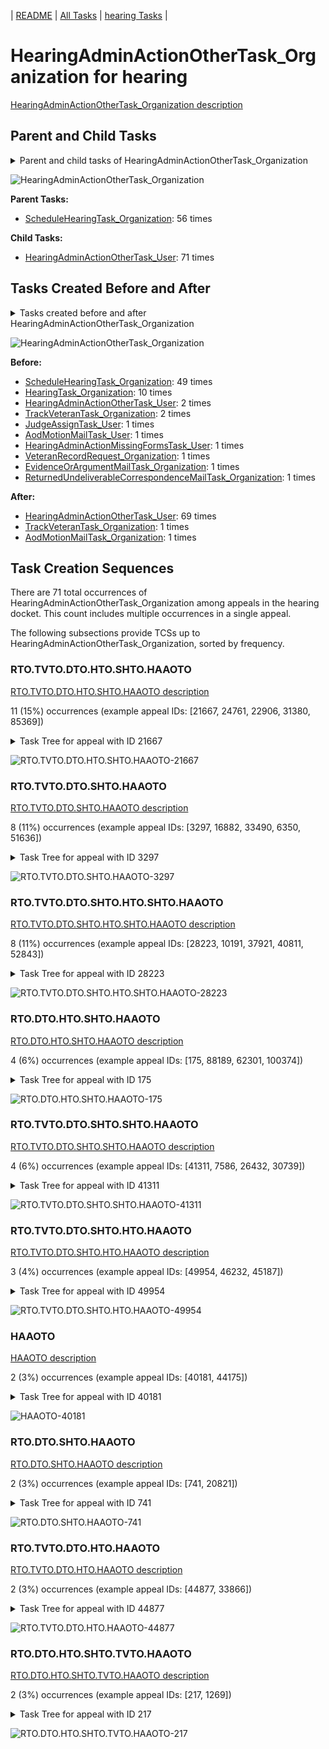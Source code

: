 <!-- DO NOT EDIT THIS FILE.  This file is autogenerated. -->
| [README](../README.md) | [All Tasks](../alltasks.md) | [hearing Tasks](tasklist.md) |

# HearingAdminActionOtherTask_Organization for hearing

[HearingAdminActionOtherTask_Organization description](../descr/HearingAdminActionOtherTask_Organization.md)

## Parent and Child Tasks

<details><summary markdown='span'>Parent and child tasks of HearingAdminActionOtherTask_Organization
</summary>

```
digraph G {
rankdir=LR;
node [shape=box]
"HearingAdminActionOtherTask_Organization" -> "HearingAdminActionOtherTask_User" [label=71]
"ScheduleHearingTask_Organization" -> "HearingAdminActionOtherTask_Organization" [label=56]
}
```
</details>

![HearingAdminActionOtherTask_Organization](dot/HearingAdminActionOtherTask_Organization-parentchild.dot.png)

**Parent Tasks:**

   * [ScheduleHearingTask_Organization](ScheduleHearingTask_Organization.md): 56 times

**Child Tasks:**

   * [HearingAdminActionOtherTask_User](HearingAdminActionOtherTask_User.md): 71 times

## Tasks Created Before and After

<details><summary markdown='span'>Tasks created before and after HearingAdminActionOtherTask_Organization</summary>

```
digraph G {
rankdir=LR;

"HearingAdminActionOtherTask_Organization" -> "HearingAdminActionOtherTask_User" [label=69]
"HearingAdminActionOtherTask_Organization" -> "TrackVeteranTask_Organization" [label=1]
"HearingAdminActionOtherTask_Organization" -> "AodMotionMailTask_Organization" [label=1]
"ScheduleHearingTask_Organization" -> "HearingAdminActionOtherTask_Organization" [label=49]
"HearingTask_Organization" -> "HearingAdminActionOtherTask_Organization" [label=10]
"TrackVeteranTask_Organization" -> "HearingAdminActionOtherTask_Organization" [label=2]
"HearingAdminActionOtherTask_User" -> "HearingAdminActionOtherTask_Organization" [label=2]
"VeteranRecordRequest_Organization" -> "HearingAdminActionOtherTask_Organization" [label=1]
"ReturnedUndeliverableCorrespondenceMailTask_Organization" -> "HearingAdminActionOtherTask_Organization" [label=1]
"JudgeAssignTask_User" -> "HearingAdminActionOtherTask_Organization" [label=1]
"HearingAdminActionMissingFormsTask_User" -> "HearingAdminActionOtherTask_Organization" [label=1]
"EvidenceOrArgumentMailTask_Organization" -> "HearingAdminActionOtherTask_Organization" [label=1]
"AodMotionMailTask_User" -> "HearingAdminActionOtherTask_Organization" [label=1]
}
```
</details>

![HearingAdminActionOtherTask_Organization](dot/HearingAdminActionOtherTask_Organization.dot.png)

**Before:**

   * [ScheduleHearingTask_Organization](ScheduleHearingTask_Organization.md): 49 times
   * [HearingTask_Organization](HearingTask_Organization.md): 10 times
   * [HearingAdminActionOtherTask_User](HearingAdminActionOtherTask_User.md): 2 times
   * [TrackVeteranTask_Organization](TrackVeteranTask_Organization.md): 2 times
   * [JudgeAssignTask_User](JudgeAssignTask_User.md): 1 times
   * [AodMotionMailTask_User](AodMotionMailTask_User.md): 1 times
   * [HearingAdminActionMissingFormsTask_User](HearingAdminActionMissingFormsTask_User.md): 1 times
   * [VeteranRecordRequest_Organization](VeteranRecordRequest_Organization.md): 1 times
   * [EvidenceOrArgumentMailTask_Organization](EvidenceOrArgumentMailTask_Organization.md): 1 times
   * [ReturnedUndeliverableCorrespondenceMailTask_Organization](ReturnedUndeliverableCorrespondenceMailTask_Organization.md): 1 times

**After:**

   * [HearingAdminActionOtherTask_User](HearingAdminActionOtherTask_User.md): 69 times
   * [TrackVeteranTask_Organization](TrackVeteranTask_Organization.md): 1 times
   * [AodMotionMailTask_Organization](AodMotionMailTask_Organization.md): 1 times

## Task Creation Sequences

There are 71 total occurrences of HearingAdminActionOtherTask_Organization among appeals in the hearing docket.  This count includes multiple occurrences in a single appeal.

The following subsections provide TCSs up to HearingAdminActionOtherTask_Organization, sorted by frequency.

### RTO.TVTO.DTO.HTO.SHTO.HAAOTO

[RTO.TVTO.DTO.HTO.SHTO.HAAOTO description](../descr/RTO.TVTO.DTO.HTO.SHTO.HAAOTO.md)

11 (15%) occurrences (example appeal IDs: [21667, 24761, 22906, 31380, 85369])

<details><summary markdown='span'>Task Tree for appeal with ID 21667</summary>

```
@startuml
skinparam {
  ObjectBorderColor #555
  ObjectBorderThickness 0
  ObjectFontStyle bold
  ObjectFontSize 14
  ObjectAttributeFontColor #333
  ObjectAttributeFontSize 12
}
  object 0.RootTask #8dd3c7 {
Organization
}
  object 1.TrackVeteranTask #bebada {
Organization
}
  object 2.DistributionTask #ffffb3 {
Organization
}
  object 3.HearingTask #fb8072 {
Organization
}
  object 4.ScheduleHearingTask #80b1d3 {
Organization
}
  object 5.HearingAdminActionVerifyAddressTask #ffed6f {
Organization
}
  object 6.HearingAdminActionOtherTask #b3de69 {
Organization  <back:white>    </back>
}
  object 7.HearingAdminActionOtherTask #b3de69 {
User
}
  object 8.AssignHearingDispositionTask #8dd3c7 {
Organization
}
  object 9.TranscriptionTask #fb8072 {
Organization
}
  object 10.EvidenceSubmissionWindowTask #fccde5 {
Organization
}
  object 11.JudgeAssignTask #ccebc5 {
User
}
  object 12.JudgeDecisionReviewTask #d9d9d9 {
User
}
  object 13.AttorneyTask #bc80bd {
User
}
  object 14.BvaDispatchTask #b3de69 {
Organization
}
  object 15.BvaDispatchTask #b3de69 {
User
}
0.RootTask -- 1.TrackVeteranTask
0.RootTask -- 2.DistributionTask
2.DistributionTask -- 3.HearingTask
3.HearingTask -- 4.ScheduleHearingTask
4.ScheduleHearingTask -- 5.HearingAdminActionVerifyAddressTask
4.ScheduleHearingTask -- 6.HearingAdminActionOtherTask
6.HearingAdminActionOtherTask -- 7.HearingAdminActionOtherTask
3.HearingTask -- 8.AssignHearingDispositionTask
8.AssignHearingDispositionTask -- 9.TranscriptionTask
8.AssignHearingDispositionTask -- 10.EvidenceSubmissionWindowTask
0.RootTask -- 11.JudgeAssignTask
0.RootTask -- 12.JudgeDecisionReviewTask
12.JudgeDecisionReviewTask -- 13.AttorneyTask
0.RootTask -- 14.BvaDispatchTask
14.BvaDispatchTask -- 15.BvaDispatchTask
@enduml
```
</details>

![RTO.TVTO.DTO.HTO.SHTO.HAAOTO-21667](uml/RTO.TVTO.DTO.HTO.SHTO.HAAOTO-21667.png)

### RTO.TVTO.DTO.SHTO.HAAOTO

[RTO.TVTO.DTO.SHTO.HAAOTO description](../descr/RTO.TVTO.DTO.SHTO.HAAOTO.md)

8 (11%) occurrences (example appeal IDs: [3297, 16882, 33490, 6350, 51636])

<details><summary markdown='span'>Task Tree for appeal with ID 3297</summary>

```
@startuml
skinparam {
  ObjectBorderColor #555
  ObjectBorderThickness 0
  ObjectFontStyle bold
  ObjectFontSize 14
  ObjectAttributeFontColor #333
  ObjectAttributeFontSize 12
}
  object 0.RootTask #8dd3c7 {
Organization
}
  object 1.TrackVeteranTask #bebada {
Organization
}
  object 2.DistributionTask #ffffb3 {
Organization
}
  object 3.HearingTask #fb8072 {
Organization
}
  object 4.ScheduleHearingTask #80b1d3 {
Organization
}
  object 5.HearingAdminActionOtherTask #b3de69 {
Organization  <back:white>    </back>
}
  object 6.HearingAdminActionOtherTask #b3de69 {
User
}
  object 7.HearingAdminActionOtherTask #b3de69 {
User
}
  object 8.AssignHearingDispositionTask #8dd3c7 {
Organization
}
  object 9.HearingTask #fb8072 {
Organization
}
  object 10.ScheduleHearingTask #80b1d3 {
Organization
}
  object 11.AssignHearingDispositionTask #8dd3c7 {
Organization
}
  object 12.HearingTask #fb8072 {
Organization
}
  object 13.ScheduleHearingTask #80b1d3 {
Organization
}
0.RootTask -- 1.TrackVeteranTask
0.RootTask -- 2.DistributionTask
2.DistributionTask -- 3.HearingTask
3.HearingTask -- 4.ScheduleHearingTask
4.ScheduleHearingTask -- 5.HearingAdminActionOtherTask
5.HearingAdminActionOtherTask -- 6.HearingAdminActionOtherTask
5.HearingAdminActionOtherTask -- 7.HearingAdminActionOtherTask
3.HearingTask -- 8.AssignHearingDispositionTask
2.DistributionTask -- 9.HearingTask
9.HearingTask -- 10.ScheduleHearingTask
9.HearingTask -- 11.AssignHearingDispositionTask
2.DistributionTask -- 12.HearingTask
12.HearingTask -- 13.ScheduleHearingTask
@enduml
```
</details>

![RTO.TVTO.DTO.SHTO.HAAOTO-3297](uml/RTO.TVTO.DTO.SHTO.HAAOTO-3297.png)

### RTO.TVTO.DTO.SHTO.HTO.SHTO.HAAOTO

[RTO.TVTO.DTO.SHTO.HTO.SHTO.HAAOTO description](../descr/RTO.TVTO.DTO.SHTO.HTO.SHTO.HAAOTO.md)

8 (11%) occurrences (example appeal IDs: [28223, 10191, 37921, 40811, 52843])

<details><summary markdown='span'>Task Tree for appeal with ID 28223</summary>

```
@startuml
skinparam {
  ObjectBorderColor #555
  ObjectBorderThickness 0
  ObjectFontStyle bold
  ObjectFontSize 14
  ObjectAttributeFontColor #333
  ObjectAttributeFontSize 12
}
  object 0.RootTask #8dd3c7 {
Organization
}
  object 1.TrackVeteranTask #bebada {
Organization
}
  object 2.DistributionTask #ffffb3 {
Organization
}
  object 3.HearingTask #fb8072 {
Organization
}
  object 4.ScheduleHearingTask #80b1d3 {
Organization
}
  object 5.HearingAdminActionVerifyAddressTask #ffed6f {
Organization
}
  object 6.AssignHearingDispositionTask #8dd3c7 {
Organization
}
  object 7.HearingTask #fb8072 {
Organization
}
  object 8.ScheduleHearingTask #80b1d3 {
Organization
}
  object 9.HearingAdminActionOtherTask #b3de69 {
Organization  <back:white>    </back>
}
  object 10.AodMotionMailTask #d9d9d9 {
Organization
}
  object 11.AodMotionMailTask #d9d9d9 {
Organization
}
  object 12.AodMotionMailTask #d9d9d9 {
User
}
  object 13.HearingAdminActionOtherTask #b3de69 {
User
}
  object 14.HearingAdminActionVerifyAddressTask #ffed6f {
Organization
}
  object 15.AssignHearingDispositionTask #8dd3c7 {
Organization
}
  object 16.TranscriptionTask #fb8072 {
Organization
}
  object 17.EvidenceSubmissionWindowTask #fccde5 {
Organization
}
0.RootTask -- 1.TrackVeteranTask
0.RootTask -- 2.DistributionTask
2.DistributionTask -- 3.HearingTask
3.HearingTask -- 4.ScheduleHearingTask
4.ScheduleHearingTask -- 5.HearingAdminActionVerifyAddressTask
3.HearingTask -- 6.AssignHearingDispositionTask
2.DistributionTask -- 7.HearingTask
7.HearingTask -- 8.ScheduleHearingTask
8.ScheduleHearingTask -- 9.HearingAdminActionOtherTask
0.RootTask -- 10.AodMotionMailTask
10.AodMotionMailTask -- 11.AodMotionMailTask
11.AodMotionMailTask -- 12.AodMotionMailTask
9.HearingAdminActionOtherTask -- 13.HearingAdminActionOtherTask
8.ScheduleHearingTask -- 14.HearingAdminActionVerifyAddressTask
7.HearingTask -- 15.AssignHearingDispositionTask
15.AssignHearingDispositionTask -- 16.TranscriptionTask
15.AssignHearingDispositionTask -- 17.EvidenceSubmissionWindowTask
@enduml
```
</details>

![RTO.TVTO.DTO.SHTO.HTO.SHTO.HAAOTO-28223](uml/RTO.TVTO.DTO.SHTO.HTO.SHTO.HAAOTO-28223.png)

### RTO.DTO.HTO.SHTO.HAAOTO

[RTO.DTO.HTO.SHTO.HAAOTO description](../descr/RTO.DTO.HTO.SHTO.HAAOTO.md)

4 (6%) occurrences (example appeal IDs: [175, 88189, 62301, 100374])

<details><summary markdown='span'>Task Tree for appeal with ID 175</summary>

```
@startuml
skinparam {
  ObjectBorderColor #555
  ObjectBorderThickness 0
  ObjectFontStyle bold
  ObjectFontSize 14
  ObjectAttributeFontColor #333
  ObjectAttributeFontSize 12
}
  object 0.RootTask #8dd3c7 {
Organization
}
  object 1.DistributionTask #ffffb3 {
Organization
}
  object 2.HearingTask #fb8072 {
Organization
}
  object 3.ScheduleHearingTask #80b1d3 {
Organization
}
  object 4.HearingAdminActionOtherTask #b3de69 {
Organization  <back:white>    </back>
}
  object 5.TrackVeteranTask #bebada {
Organization
}
  object 6.HearingAdminActionOtherTask #b3de69 {
User
}
  object 7.HearingAdminActionOtherTask #b3de69 {
User
}
0.RootTask -- 1.DistributionTask
1.DistributionTask -- 2.HearingTask
2.HearingTask -- 3.ScheduleHearingTask
3.ScheduleHearingTask -- 4.HearingAdminActionOtherTask
0.RootTask -- 5.TrackVeteranTask
4.HearingAdminActionOtherTask -- 6.HearingAdminActionOtherTask
4.HearingAdminActionOtherTask -- 7.HearingAdminActionOtherTask
@enduml
```
</details>

![RTO.DTO.HTO.SHTO.HAAOTO-175](uml/RTO.DTO.HTO.SHTO.HAAOTO-175.png)

### RTO.TVTO.DTO.SHTO.SHTO.HAAOTO

[RTO.TVTO.DTO.SHTO.SHTO.HAAOTO description](../descr/RTO.TVTO.DTO.SHTO.SHTO.HAAOTO.md)

4 (6%) occurrences (example appeal IDs: [41311, 7586, 26432, 30739])

<details><summary markdown='span'>Task Tree for appeal with ID 41311</summary>

```
@startuml
skinparam {
  ObjectBorderColor #555
  ObjectBorderThickness 0
  ObjectFontStyle bold
  ObjectFontSize 14
  ObjectAttributeFontColor #333
  ObjectAttributeFontSize 12
}
  object 0.RootTask #8dd3c7 {
Organization
}
  object 1.TrackVeteranTask #bebada {
Organization
}
  object 2.DistributionTask #ffffb3 {
Organization
}
  object 3.HearingTask #fb8072 {
Organization
}
  object 4.ScheduleHearingTask #80b1d3 {
Organization
}
  object 5.AssignHearingDispositionTask #8dd3c7 {
Organization
}
  object 6.HearingTask #fb8072 {
Organization
}
  object 7.ScheduleHearingTask #80b1d3 {
Organization
}
  object 8.HearingAdminActionOtherTask #b3de69 {
Organization  <back:white>    </back>
}
  object 9.HearingAdminActionOtherTask #b3de69 {
User
}
  object 10.AssignHearingDispositionTask #8dd3c7 {
Organization
}
  object 11.HearingTask #fb8072 {
Organization
}
  object 12.ScheduleHearingTask #80b1d3 {
Organization
}
  object 13.HearingAdminActionOtherTask #b3de69 {
Organization  <back:white>    </back>
}
  object 14.HearingAdminActionOtherTask #b3de69 {
User
}
  object 15.HearingAdminActionOtherTask #b3de69 {
User
}
0.RootTask -- 1.TrackVeteranTask
0.RootTask -- 2.DistributionTask
2.DistributionTask -- 3.HearingTask
3.HearingTask -- 4.ScheduleHearingTask
3.HearingTask -- 5.AssignHearingDispositionTask
2.DistributionTask -- 6.HearingTask
6.HearingTask -- 7.ScheduleHearingTask
7.ScheduleHearingTask -- 8.HearingAdminActionOtherTask
8.HearingAdminActionOtherTask -- 9.HearingAdminActionOtherTask
6.HearingTask -- 10.AssignHearingDispositionTask
2.DistributionTask -- 11.HearingTask
11.HearingTask -- 12.ScheduleHearingTask
12.ScheduleHearingTask -- 13.HearingAdminActionOtherTask
13.HearingAdminActionOtherTask -- 14.HearingAdminActionOtherTask
13.HearingAdminActionOtherTask -- 15.HearingAdminActionOtherTask
@enduml
```
</details>

![RTO.TVTO.DTO.SHTO.SHTO.HAAOTO-41311](uml/RTO.TVTO.DTO.SHTO.SHTO.HAAOTO-41311.png)

### RTO.TVTO.DTO.SHTO.HTO.HAAOTO

[RTO.TVTO.DTO.SHTO.HTO.HAAOTO description](../descr/RTO.TVTO.DTO.SHTO.HTO.HAAOTO.md)

3 (4%) occurrences (example appeal IDs: [49954, 46232, 45187])

<details><summary markdown='span'>Task Tree for appeal with ID 49954</summary>

```
@startuml
skinparam {
  ObjectBorderColor #555
  ObjectBorderThickness 0
  ObjectFontStyle bold
  ObjectFontSize 14
  ObjectAttributeFontColor #333
  ObjectAttributeFontSize 12
}
  object 0.RootTask #8dd3c7 {
Organization
}
  object 1.TrackVeteranTask #bebada {
Organization
}
  object 2.DistributionTask #ffffb3 {
Organization
}
  object 3.HearingTask #fb8072 {
Organization
}
  object 4.ScheduleHearingTask #80b1d3 {
Organization
}
  object 5.AssignHearingDispositionTask #8dd3c7 {
Organization
}
  object 6.HearingTask #fb8072 {
Organization
}
  object 7.ScheduleHearingTask #80b1d3 {
Organization
}
  object 8.HearingAdminActionOtherTask #b3de69 {
Organization  <back:white>    </back>
}
  object 9.HearingAdminActionOtherTask #b3de69 {
User
}
  object 10.HearingAdminActionVerifyAddressTask #ffed6f {
Organization
}
  object 11.StatusInquiryMailTask #fb8072 {
Organization
}
  object 12.StatusInquiryMailTask #fb8072 {
Organization
}
  object 13.StatusInquiryMailTask #fb8072 {
Organization
}
  object 14.StatusInquiryMailTask #fb8072 {
Organization
}
  object 15.StatusInquiryMailTask #fb8072 {
User
}
  object 16.StatusInquiryMailTask #fb8072 {
User
}
  object 17.EvidenceSubmissionWindowTask #fccde5 {
Organization
}
  object 18.JudgeAssignTask #ccebc5 {
User
}
  object 19.JudgeDecisionReviewTask #d9d9d9 {
User
}
  object 20.AttorneyTask #bc80bd {
User
}
  object 21.BvaDispatchTask #b3de69 {
Organization
}
  object 22.BvaDispatchTask #b3de69 {
User
}
0.RootTask -- 1.TrackVeteranTask
0.RootTask -- 2.DistributionTask
2.DistributionTask -- 3.HearingTask
3.HearingTask -- 4.ScheduleHearingTask
3.HearingTask -- 5.AssignHearingDispositionTask
2.DistributionTask -- 6.HearingTask
6.HearingTask -- 7.ScheduleHearingTask
7.ScheduleHearingTask -- 8.HearingAdminActionOtherTask
8.HearingAdminActionOtherTask -- 9.HearingAdminActionOtherTask
7.ScheduleHearingTask -- 10.HearingAdminActionVerifyAddressTask
0.RootTask -- 11.StatusInquiryMailTask
11.StatusInquiryMailTask -- 12.StatusInquiryMailTask
0.RootTask -- 13.StatusInquiryMailTask
13.StatusInquiryMailTask -- 14.StatusInquiryMailTask
12.StatusInquiryMailTask -- 15.StatusInquiryMailTask
14.StatusInquiryMailTask -- 16.StatusInquiryMailTask
6.HearingTask -- 17.EvidenceSubmissionWindowTask
0.RootTask -- 18.JudgeAssignTask
0.RootTask -- 19.JudgeDecisionReviewTask
19.JudgeDecisionReviewTask -- 20.AttorneyTask
0.RootTask -- 21.BvaDispatchTask
21.BvaDispatchTask -- 22.BvaDispatchTask
@enduml
```
</details>

![RTO.TVTO.DTO.SHTO.HTO.HAAOTO-49954](uml/RTO.TVTO.DTO.SHTO.HTO.HAAOTO-49954.png)

### HAAOTO

[HAAOTO description](../descr/HAAOTO.md)

2 (3%) occurrences (example appeal IDs: [40181, 44175])

<details><summary markdown='span'>Task Tree for appeal with ID 40181</summary>

```
@startuml
skinparam {
  ObjectBorderColor #555
  ObjectBorderThickness 0
  ObjectFontStyle bold
  ObjectFontSize 14
  ObjectAttributeFontColor #333
  ObjectAttributeFontSize 12
}
  object 0.RootTask #8dd3c7 {
Organization
}
  object 1.DistributionTask #ffffb3 {
Organization
}
  object 2.HearingTask #fb8072 {
Organization
}
  object 3.ScheduleHearingTask #80b1d3 {
Organization
}
  object 4.HearingAdminActionOtherTask #b3de69 {
Organization  <back:white>    </back>
}
  object 5.HearingAdminActionOtherTask #b3de69 {
User
}
  object 6.EvidenceSubmissionWindowTask #fccde5 {
Organization
}
  object 7.TrackVeteranTask #bebada {
Organization
}
0.RootTask -- 1.DistributionTask
1.DistributionTask -- 2.HearingTask
2.HearingTask -- 3.ScheduleHearingTask
3.ScheduleHearingTask -- 4.HearingAdminActionOtherTask
4.HearingAdminActionOtherTask -- 5.HearingAdminActionOtherTask
2.HearingTask -- 6.EvidenceSubmissionWindowTask
0.RootTask -- 7.TrackVeteranTask
@enduml
```
</details>

![HAAOTO-40181](uml/HAAOTO-40181.png)

### RTO.DTO.SHTO.HAAOTO

[RTO.DTO.SHTO.HAAOTO description](../descr/RTO.DTO.SHTO.HAAOTO.md)

2 (3%) occurrences (example appeal IDs: [741, 20821])

<details><summary markdown='span'>Task Tree for appeal with ID 741</summary>

```
@startuml
skinparam {
  ObjectBorderColor #555
  ObjectBorderThickness 0
  ObjectFontStyle bold
  ObjectFontSize 14
  ObjectAttributeFontColor #333
  ObjectAttributeFontSize 12
}
  object 0.RootTask #8dd3c7 {
Organization
}
  object 1.DistributionTask #ffffb3 {
Organization
}
  object 2.HearingTask #fb8072 {
Organization
}
  object 3.ScheduleHearingTask #80b1d3 {
Organization
}
  object 4.TrackVeteranTask #bebada {
Organization
}
  object 5.TrackVeteranTask #bebada {
Organization
}
  object 6.TrackVeteranTask #bebada {
Organization
}
  object 7.TrackVeteranTask #bebada {
Organization
}
  object 8.HearingAdminActionVerifyAddressTask #ffed6f {
Organization
}
  object 9.HearingAdminActionOtherTask #b3de69 {
Organization  <back:white>    </back>
}
  object 10.HearingAdminActionOtherTask #b3de69 {
User
}
  object 11.HearingAdminActionOtherTask #b3de69 {
User
}
  object 12.HearingAdminActionOtherTask #b3de69 {
User
}
  object 13.AssignHearingDispositionTask #8dd3c7 {
Organization
}
  object 14.HearingTask #fb8072 {
Organization
}
  object 15.ScheduleHearingTask #80b1d3 {
Organization
}
  object 16.AssignHearingDispositionTask #8dd3c7 {
Organization
}
  object 17.TranscriptionTask #fb8072 {
Organization
}
  object 18.EvidenceSubmissionWindowTask #fccde5 {
Organization
}
0.RootTask -- 1.DistributionTask
1.DistributionTask -- 2.HearingTask
2.HearingTask -- 3.ScheduleHearingTask
0.RootTask -- 4.TrackVeteranTask
0.RootTask -- 5.TrackVeteranTask
0.RootTask -- 6.TrackVeteranTask
0.RootTask -- 7.TrackVeteranTask
3.ScheduleHearingTask -- 8.HearingAdminActionVerifyAddressTask
3.ScheduleHearingTask -- 9.HearingAdminActionOtherTask
9.HearingAdminActionOtherTask -- 10.HearingAdminActionOtherTask
9.HearingAdminActionOtherTask -- 11.HearingAdminActionOtherTask
9.HearingAdminActionOtherTask -- 12.HearingAdminActionOtherTask
2.HearingTask -- 13.AssignHearingDispositionTask
1.DistributionTask -- 14.HearingTask
14.HearingTask -- 15.ScheduleHearingTask
14.HearingTask -- 16.AssignHearingDispositionTask
16.AssignHearingDispositionTask -- 17.TranscriptionTask
16.AssignHearingDispositionTask -- 18.EvidenceSubmissionWindowTask
@enduml
```
</details>

![RTO.DTO.SHTO.HAAOTO-741](uml/RTO.DTO.SHTO.HAAOTO-741.png)

### RTO.TVTO.DTO.HTO.HAAOTO

[RTO.TVTO.DTO.HTO.HAAOTO description](../descr/RTO.TVTO.DTO.HTO.HAAOTO.md)

2 (3%) occurrences (example appeal IDs: [44877, 33866])

<details><summary markdown='span'>Task Tree for appeal with ID 44877</summary>

```
@startuml
skinparam {
  ObjectBorderColor #555
  ObjectBorderThickness 0
  ObjectFontStyle bold
  ObjectFontSize 14
  ObjectAttributeFontColor #333
  ObjectAttributeFontSize 12
}
  object 0.RootTask #8dd3c7 {
Organization
}
  object 1.TrackVeteranTask #bebada {
Organization
}
  object 2.DistributionTask #ffffb3 {
Organization
}
  object 3.HearingTask #fb8072 {
Organization
}
  object 4.ScheduleHearingTask #80b1d3 {
Organization
}
  object 5.HearingAdminActionOtherTask #b3de69 {
Organization  <back:white>    </back>
}
  object 6.HearingAdminActionOtherTask #b3de69 {
User
}
  object 7.HearingAdminActionOtherTask #b3de69 {
User
}
  object 8.EvidenceSubmissionWindowTask #fccde5 {
Organization
}
  object 9.EvidenceSubmissionWindowTask #fccde5 {
User
}
  object 10.JudgeAssignTask #ccebc5 {
User
}
  object 11.JudgeDecisionReviewTask #d9d9d9 {
User
}
  object 12.AttorneyTask #bc80bd {
User
}
  object 13.BvaDispatchTask #b3de69 {
Organization
}
  object 14.BvaDispatchTask #b3de69 {
User
}
0.RootTask -- 1.TrackVeteranTask
0.RootTask -- 2.DistributionTask
2.DistributionTask -- 3.HearingTask
3.HearingTask -- 4.ScheduleHearingTask
4.ScheduleHearingTask -- 5.HearingAdminActionOtherTask
5.HearingAdminActionOtherTask -- 6.HearingAdminActionOtherTask
5.HearingAdminActionOtherTask -- 7.HearingAdminActionOtherTask
3.HearingTask -- 8.EvidenceSubmissionWindowTask
8.EvidenceSubmissionWindowTask -- 9.EvidenceSubmissionWindowTask
0.RootTask -- 10.JudgeAssignTask
0.RootTask -- 11.JudgeDecisionReviewTask
11.JudgeDecisionReviewTask -- 12.AttorneyTask
0.RootTask -- 13.BvaDispatchTask
13.BvaDispatchTask -- 14.BvaDispatchTask
@enduml
```
</details>

![RTO.TVTO.DTO.HTO.HAAOTO-44877](uml/RTO.TVTO.DTO.HTO.HAAOTO-44877.png)

### RTO.DTO.HTO.SHTO.TVTO.HAAOTO

[RTO.DTO.HTO.SHTO.TVTO.HAAOTO description](../descr/RTO.DTO.HTO.SHTO.TVTO.HAAOTO.md)

2 (3%) occurrences (example appeal IDs: [217, 1269])

<details><summary markdown='span'>Task Tree for appeal with ID 217</summary>

```
@startuml
skinparam {
  ObjectBorderColor #555
  ObjectBorderThickness 0
  ObjectFontStyle bold
  ObjectFontSize 14
  ObjectAttributeFontColor #333
  ObjectAttributeFontSize 12
}
  object 0.RootTask #8dd3c7 {
Organization
}
  object 1.InformalHearingPresentationTask #fdb462 {
Organization
}
  object 2.DistributionTask #ffffb3 {
Organization
}
  object 3.HearingTask #fb8072 {
Organization
}
  object 4.ScheduleHearingTask #80b1d3 {
Organization
}
  object 5.TrackVeteranTask #bebada {
Organization
}
  object 6.HearingAdminActionOtherTask #b3de69 {
Organization  <back:white>    </back>
}
  object 7.HearingAdminActionOtherTask #b3de69 {
User
}
  object 8.TrackVeteranTask #bebada {
Organization
}
2.DistributionTask -- 1.InformalHearingPresentationTask
0.RootTask -- 2.DistributionTask
2.DistributionTask -- 3.HearingTask
3.HearingTask -- 4.ScheduleHearingTask
0.RootTask -- 5.TrackVeteranTask
4.ScheduleHearingTask -- 6.HearingAdminActionOtherTask
6.HearingAdminActionOtherTask -- 7.HearingAdminActionOtherTask
0.RootTask -- 8.TrackVeteranTask
@enduml
```
</details>

![RTO.DTO.HTO.SHTO.TVTO.HAAOTO-217](uml/RTO.DTO.HTO.SHTO.TVTO.HAAOTO-217.png)

